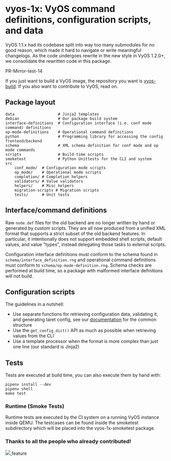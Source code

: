 # vyos-1x: VyOS command definitions, configuration scripts, and data

VyOS 1.1.x had its codebase split into way too many submodules for no good
reason, which made it hard to navigate or write meaningful changelogs. As the
code undergoes rewrite in the new style in VyOS 1.2.0+, we consolidate the
rewritten code in this package.

PR-Mirror-test-14


If you just want to build a VyOS image, the repository you want is
[vyos-build](https://github.com/vyos/vyos-build). If you also want to contribute
to VyOS, read on.

## Package layout



```
data                   # Jinja2 templates
debian                 # Our package build system
interface-definitions  # Configuration interface (i.e. conf mode command) definitions
op-mode-definitions    # Operational command definitions
python                 # Programming library for accessing the config frontend/backend
schema                 # XML schema definition for conf mode and op mode commands
scripts                # Build-time scripts
smoketest              # Python Unittests for the CLI and system
src
    conf_mode/  # Configuration mode scripts
    op_mode/    # Operational mode scripts
    completion/ # Completion helpers
    validators/ # Value validators
    helpers/    # Misc helpers
    migration-scripts # Migration scripts
    tests/      # Unit tests
```

## Interface/command definitions

Raw `node.def` files for the old backend are no longer written by hand or
generated by custom scripts. They are all now produced from a unified XML format
that supports a strict subset of the old backend features. In particular, it
intentionally does not support embedded shell scripts, default values, and value
"types", instead delegating those tasks to external scripts.

Configuration interface definitions must conform to the schema found in
`schema/interface_definition.rng` and operational command definitions must
conform to `schema/op-mode-definition.rng`. Schema checks are performed at build
time, so a package with malformed interface definitions will not build.

## Configuration scripts

The guidelines in a nutshell:

* Use separate functions for retrieving configuration data, validating it, and
  generating taret config, see our
  [documentation](https://docs.vyos.io/en/latest/contributing/development.html#python)
  for the common structure
* Use the `get_config_dict()` API as much as possible when retrieving values from the CLI
* Use a template processor when the format is more complex than just one line
  (our standard is Jinja2)

## Tests

Tests are executed at build time, you can also execute them by hand with:

```
pipenv install --dev
pipenv shell
make test
```

### Runtime (Smoke Tests)

Runtime tests are executed by the CI system on a running VyOS instance inside
QEMU. The testcases can be found inside the smoketest subdirectory which will
be placed into the vyos-1x-smoketest package.


### Thanks to all the people who already contributed!

<a href="https://github.com/vyos/vyos-1x/graphs/contributors">
  <img src="https://contributors-img.web.app/image?repo=vyos/vyos-1x" />
</a>
feature
